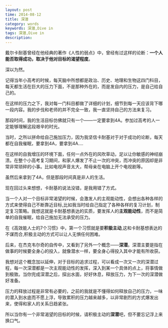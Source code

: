 ```yaml
---
layout: post
time: 2014-08-12
title: 深潜
category: words
keywords: 深潜,Dive in
tags: 深潜,Dive in
description: 
---
```


戴尔卡耐基曾经在他经典的著作《人性的弱点》中，曾经有过这样的论断：**一个人能否取得成功，取决于他对目标的渴望程度**。

深以为然。

记得当年小高考的时候，每天脑中所想都是政治、历史、地理和生物这四门科目，每天都生活在巨大的压力下面，不是那种外在的，而是发自内的压力，是自己给自己的。

在这样的压力之下，我对每一门科目都做了详细的计划，细节到每一天应该背下哪一段内容。我的步伐和老师的并不完全一致，我一直坚持自己的方法来复习。

那段时间，我的生活目标仿佛就只有一个——一定要拿到4A。参加过高考的人一定能够理解这段艰辛的时光。

当时，之所以拼命给自己施加压力，因为我坚信卡耐基对于对于成功的论断，每天都在自我催眠，要拿到4A，要拿到4A....

在这样的自我增压的环境下面，任何一点外在的风吹草动，足以让你敏感的神经崩溃。在整个小高考复习期间，和家人爆发了不止一次的冲突，而冲突的原因却是非常非常琐碎的小事。比如电视声音太大，帮母亲在电脑上开个电视剧等。

虽然后来拿到了4A，但是那段时间真是非人的生活。

现在回过头来想想，卡耐基的说法没错，是我用错了方式。


当一个人对一个目标非常渴望的时候，会激发人的主观能动性，会想出各种各样的方式来使得自己不断靠近目标,比如我当时给自己指定了各种各样的复习计划，制定复习策略。我想这就是卡耐基想表达的实质，要发挥人的**主观能动性**，而不是简单的自我催眠，给自己施加无法承受的压力。

在《高效能人士的7个习惯》中，第一个习惯就是要**积极主动**,这和卡耐基想表达的不谋而合,积极主动的方式可以让人无惧任何困难。

后来，在杰克韦尔奇的自传中，又看到了另外一个概念——**深潜**。深潜主要是指在做事的时候要全身心的投入，就像潜水一样，要全身心得投入其中才能有所收获。

我想对这个概念加以延伸，对于目标的追求过程，可以看成一次又一次的深潜过程，每一次深潜都是一次主观能动性的发挥，深入到某一个具体的点上，将事情做到极致。当你完成深潜之后，探出水面，好好休息，释放压力，为下一次的深潜做好准备。

压力的释放过程是非常有必要的，之前的我就是不懂得如何释放自己的压力，一味的潜入到水底而不愿上浮，导致累积的压力越来越多，以非常剧烈的方式爆发出来，使得和家人的关系日趋紧张。

所以当你有一个非常渴望的目标的时候，请积极主动的**深潜**吧，但不要忘记浮上来换口气。


